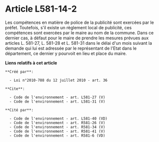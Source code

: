 # Article L581-14-2

Les compétences en matière de police de la publicité sont exercées par le préfet. Toutefois, s'il existe un règlement local
de publicité, ces compétences sont exercées par le maire au nom de la commune. Dans ce dernier cas, à défaut pour le maire de
prendre les mesures prévues aux articles L. 581-27, L. 581-28 et L. 581-31 dans le délai d'un mois suivant la demande qui lui
est adressée par le représentant de l'Etat dans le département, ce dernier y pourvoit en lieu et place du maire.

**Liens relatifs à cet article**

	**Créé par**:

	  - Loi n°2010-788 du 12 juillet 2010 - art. 36

	**Cite**:

	  - Code de l'environnement - art. L581-27 (V)
	  - Code de l'environnement - art. L581-31 (V)

	**Cité par**:

	  - Code de l'environnement - art. L581-40 (VD)
	  - Code de l'environnement - art. R581-26 (V)
	  - Code de l'environnement - art. R581-34 (V)
	  - Code de l'environnement - art. R581-41 (V)
	  - Code de l'environnement - art. R581-6 (VD)
